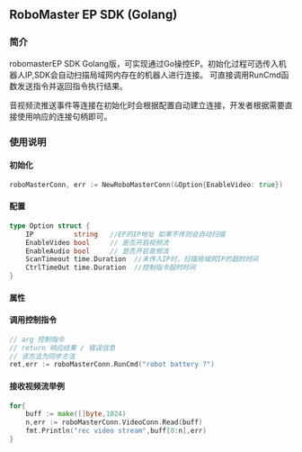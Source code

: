 RoboMaster EP SDK (Golang) 
---

### 简介
robomasterEP SDK Golang版，可实现通过Go操控EP。初始化过程可选传入机器人IP,SDK会自动扫描局域网内存在的机器人进行连接。
可直接调用RunCmd函数发送指令并返回指令执行结果。

音视频流推送事件等连接在初始化时会根据配置自动建立连接，开发者根据需要直接使用响应的连接句柄即可。
 
### 使用说明

#### 初始化


````go
roboMasterConn, err := NewRoboMasterConn(&Option{EnableVideo: true})
````

#### 配置

```go
type Option struct {
	IP          string   //EP的IP地址 如果不传则会自动扫描
	EnableVideo bool     // 是否开启视频流
	EnableAudio bool     // 是否开启音频流
	ScanTimeout time.Duration  //未传入IP时，扫描局域网IP的超时时间
	CtrlTimeOut time.Duration  //控制指令超时时间
}
```

#### 属性



#### 调用控制指令
```go
// arg 控制指令
// return 响应结果 / 错误信息
// 该方法为同步方法
ret,err := roboMasterConn.RunCmd("robot battery ?")
```

#### 接收视频流举例

```go
for{
    buff := make([]byte,1024)
    n,err := roboMasterConn.VideoConn.Read(buff)
    fmt.Println("rec video stream",buff[0:n],err)
}
```

